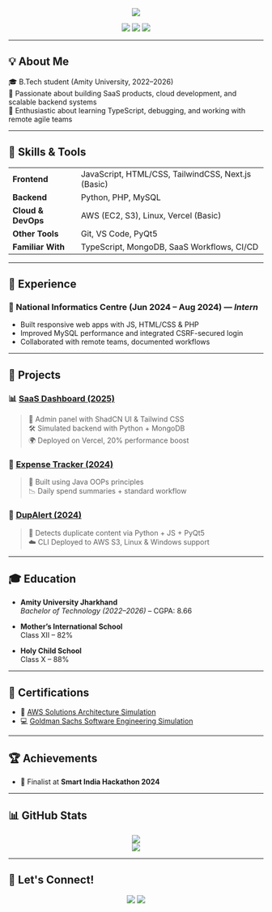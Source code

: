 <!-- GitHub Profile ReadMe for Kanak Kumari -->

<p align="center">
  <img src="https://readme-typing-svg.demolab.com/?lines=Hi+I'm+Kanak+Kumari;Tech+Enthusiast+%7C+AWS+%7C+Next.js+%7C+TypeScript+Learner;Always+Learning+and+Building!&center=true&width=600&height=45&color=F58CBA&vCenter=true&size=22" />
</p>

<p align="center">
  <a href="mailto:mkanak0430@gmail.com"><img src="https://img.shields.io/badge/Email-mkanak0430@gmail.com-red?style=for-the-badge&logo=gmail"></a>
  <a href="https://www.linkedin.com/in/kanak-kumari-173761219/"><img src="https://img.shields.io/badge/LinkedIn-Kanak%20Kumari-blue?style=for-the-badge&logo=linkedin"></a>
  <a href="https://github.com/ExExExTenTaSeeOn"><img src="https://img.shields.io/badge/GitHub-ExExExTenTaSeeOn-black?style=for-the-badge&logo=github"></a>
</p>

---

## 💡 About Me

🎓 B.Tech student (Amity University, 2022–2026)  
🚀 Passionate about building SaaS products, cloud development, and scalable backend systems  
🧠 Enthusiastic about learning TypeScript, debugging, and working with remote agile teams

---

## 🔧 Skills & Tools

<table align="center">
<tr>
  <td><strong>Frontend</strong></td>
  <td>JavaScript, HTML/CSS, TailwindCSS, Next.js (Basic)</td>
</tr>
<tr>
  <td><strong>Backend</strong></td>
  <td>Python, PHP, MySQL</td>
</tr>
<tr>
  <td><strong>Cloud & DevOps</strong></td>
  <td>AWS (EC2, S3), Linux, Vercel (Basic)</td>
</tr>
<tr>
  <td><strong>Other Tools</strong></td>
  <td>Git, VS Code, PyQt5</td>
</tr>
<tr>
  <td><strong>Familiar With</strong></td>
  <td>TypeScript, MongoDB, SaaS Workflows, CI/CD</td>
</tr>
</table>

---

## 💼 Experience

### 🏢 National Informatics Centre (Jun 2024 – Aug 2024) — *Intern*
- Built responsive web apps with JS, HTML/CSS & PHP
- Improved MySQL performance and integrated CSRF-secured login
- Collaborated with remote teams, documented workflows

---

## 🚀 Projects

### 📊 [SaaS Dashboard (2025)](https://github.com/ExExExTenTaSeeOn)
> 🧩 Admin panel with ShadCN UI & Tailwind CSS  
> 🛠 Simulated backend with Python + MongoDB  
> 🌍 Deployed on Vercel, 20% performance boost

### 💸 [Expense Tracker (2024)](https://github.com/ExExExTenTaSeeOn/ExpenseTracker)
> 🔧 Built using Java OOPs principles  
> 📉 Daily spend summaries + standard workflow

### 🧪 [DupAlert (2024)](https://github.com/ExExExTenTaSeeOn/DupAlert)
> 🧬 Detects duplicate content via Python + JS + PyQt5  
> ☁️ CLI Deployed to AWS S3, Linux & Windows support

---

## 🎓 Education

- **Amity University Jharkhand**  
  *Bachelor of Technology (2022–2026)* – CGPA: 8.66

- **Mother’s International School**  
  Class XII – 82%

- **Holy Child School**  
  Class X – 88%

---

## 🏅 Certifications

- 🧠 [AWS Solutions Architecture Simulation](https://forage-uploads-prod.s3.amazonaws.com/completion-certificates/AWS/kkE9HyeNcw6rwCRGw_AWS%20APAC_v95f5EmXpEby5Ebe2_1725120289854_completion_certificate.pdf)  
- 💻 [Goldman Sachs Software Engineering Simulation](https://forage-uploads-prod.s3.amazonaws.com/completion-certificates/Goldman%20Sachs/NPdeQ43o8P9HJmJzg_Goldman%20Sachs_v95f5EmXpEby5Ebe2_1683056318953_completion_certificate.pdf)

---

## 🏆 Achievements

- 🥇 Finalist at **Smart India Hackathon 2024**

---

## 📊 GitHub Stats

<p align="center">
  <img src="https://github-readme-stats.vercel.app/api?username=kanak-sys&show_icons=true&theme=tokyonight" />
  <br/>
  <img src="https://github-readme-streak-stats.herokuapp.com/?user=kanak-sys&theme=tokyonight" />
</p>

---

## 🔗 Let's Connect!

<p align="center">
  <a href="mailto:mkanak0430@gmail.com"><img src="https://img.shields.io/badge/Gmail-D14836?style=for-the-badge&logo=gmail&logoColor=white"></a>
  <a href="https://www.linkedin.com/in/kanak-kumari-173761219/"><img src="https://img.shields.io/badge/LinkedIn-0077B5?style=for-the-badge&logo=linkedin&logoColor=white"></a>
</p>
